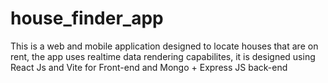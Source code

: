 # house_finder_app
This is a web and mobile application designed to locate houses that are on rent, the app uses realtime data rendering capabilites, it is designed using React Js and Vite for Front-end and Mongo + Express JS back-end
